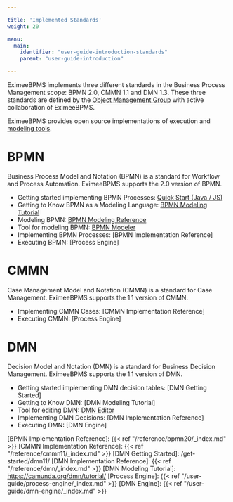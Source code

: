 ```yaml
---

title: 'Implemented Standards'
weight: 20

menu:
  main:
    identifier: "user-guide-introduction-standards"
    parent: "user-guide-introduction"

---
```


EximeeBPMS implements three different standards in the Business Process Management scope: BPMN 2.0, CMMN 1.1 and DMN 1.3.
These three standards are defined by the [Object Management Group][OMG] with active collaboration of EximeeBPMS.

EximeeBPMS provides open source implementations of execution and [modeling tools][modelers].

# BPMN

Business Process Model and Notation (BPMN) is a standard for Workflow and Process Automation.
EximeeBPMS supports the 2.0 version of BPMN.

* Getting started implementing BPMN Processes: [Quick Start (Java / JS)]
* Getting to Know BPMN as a Modeling Language: [BPMN Modeling Tutorial]
* Modeling BPMN: [BPMN Modeling Reference]
* Tool for modeling BPMN: [BPMN Modeler][modelers]
* Implementing BPMN Processes: [BPMN Implementation Reference]
* Executing BPMN: [Process Engine]

# CMMN

Case Management Model and Notation (CMMN) is a standard for Case Management.
EximeeBPMS supports the 1.1 version of CMMN.

* Implementing CMMN Cases: [CMMN Implementation Reference]
* Executing CMMN: [Process Engine]

# DMN

Decision Model and Notation (DMN) is a standard for Business Decision Management.
EximeeBPMS supports the 1.1 version of DMN.

* Getting started implementing DMN decision tables: [DMN Getting Started]
* Getting to Know DMN: [DMN Modeling Tutorial]
* Tool for editing DMN: [DMN Editor][modelers]
* Implementing DMN Decisions: [DMN Implementation Reference]
* Executing DMN: [DMN Engine]


[OMG]: http://www.omg.org/
[modelers]: https://camunda.com/platform/modeler/
[BPMN Modeling Tutorial]: https://camunda.org/bpmn/tutorial/
[BPMN Modeling Reference]: https://camunda.org/bpmn/reference/
[Quick Start (Java / JS)]: /get-started/quick-start/
[BPMN Implementation Reference]: {{< ref "/reference/bpmn20/_index.md" >}}
[CMMN Implementation Reference]: {{< ref "/reference/cmmn11/_index.md" >}}
[DMN Getting Started]: /get-started/dmn11/
[DMN Implementation Reference]: {{< ref "/reference/dmn/_index.md" >}}
[DMN Modeling Tutorial]: https://camunda.org/dmn/tutorial/
[Process Engine]: {{< ref "/user-guide/process-engine/_index.md" >}}
[DMN Engine]: {{< ref "/user-guide/dmn-engine/_index.md" >}}
